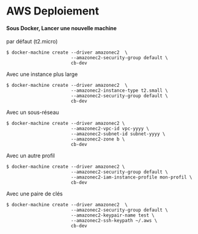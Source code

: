 # AWS Deploiement

#### Sous Docker, Lancer une nouvelle machine

par défaut (t2.micro)
```
$ docker-machine create --driver amazonec2  \
                        --amazonec2-security-group default \
                        cb-dev
```

Avec une instance plus large
```
$ docker-machine create --driver amazonec2  \ 
                        --amazonec2-instance-type t2.small \
                        --amazonec2-security-group default \
                        cb-dev
```

Avec un sous-réseau
```
$ docker-machine create --driver amazonec2 \
                        --amazonec2-vpc-id vpc-yyyy \
                        --amazonec2-subnet-id subnet-yyyy \
                        --amazonec2-zone b \
                        cb-dev
```

Avec un autre profil
```
$ docker-machine create --driver amazonec2 \
                        --amazonec2-security-group default \
                        --amazonec2-iam-instance-profile mon-profil \  
                        cb-dev
```

Avec une paire de clés
```
$ docker-machine create --driver amazonec2  \
                        --amazonec2-security-group default \
                        --amazonec2-keypair-name test \
                        --amazonec2-ssh-keypath ~/.aws \
                        cb-dev
```


